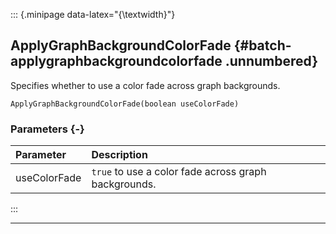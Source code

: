 ::: {.minipage data-latex="{\textwidth}"}
## ApplyGraphBackgroundColorFade {#batch-applygraphbackgroundcolorfade .unnumbered}

Specifies whether to use a color fade across graph backgrounds.

```{sql}
ApplyGraphBackgroundColorFade(boolean useColorFade)
```

### Parameters {-}

**Parameter** | **Description**
| :-- | :-- |
useColorFade | `true` to use a color fade across graph backgrounds.
:::

***
